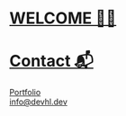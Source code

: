 # [WELCOME 👨‍💻](https://devhl.dev)

# [Contact 📬](https://devhl.dev)
[Portfolio](https://devhl.dev) <br/>
info@devhl.dev

